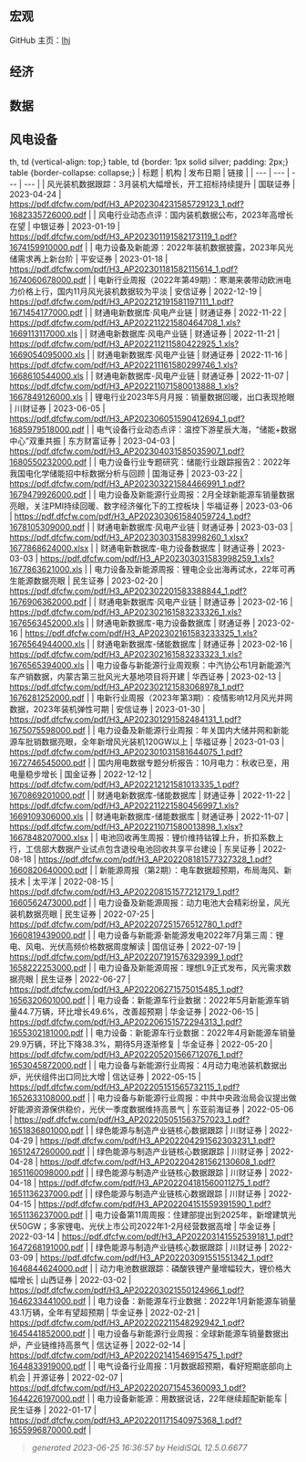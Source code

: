 ## 宏观
GitHub 主页：[lhj](https://github.com/phaie)

## 经济

## 数据
## 风电设备
   th, td {vertical-align: top;} table, td {border: 1px solid silver; padding: 2px;} table {border-collapse: collapse;}
| 标题 | 机构 | 发布日期 | 链接 |
| --- | --- | --- | --- |
| 风光装机数据跟踪：3月装机大幅增长，开工招标持续提升 | 国联证券 | 2023-04-24 | https://pdf.dfcfw.com/pdf/H3_AP202304231585729123_1.pdf?1682335726000.pdf |
| 风电行业动态点评：国内装机数据公布，2023年高增长在望 | 中银证券 | 2023-01-19 | https://pdf.dfcfw.com/pdf/H3_AP202301191582173119_1.pdf?1674159910000.pdf |
| 电力设备及新能源：2022年装机数据披露，2023年风光储需求再上新台阶 | 平安证券 | 2023-01-18 | https://pdf.dfcfw.com/pdf/H3_AP202301181582115614_1.pdf?1674060678000.pdf |
| 电新行业周报（2022年第49期）：寒潮来袭带动欧洲电力价格上行，国内11月风光装机数据较为平淡 | 安信证券 | 2022-12-19 | https://pdf.dfcfw.com/pdf/H3_AP202212191581197111_1.pdf?1671454177000.pdf |
| 财通电新数据库·风电产业链 | 财通证券 | 2022-11-22 | https://pdf.dfcfw.com/pdf/H3_AP202211221580464708_1.xls?1669113117000.xls |
| 财通电新数据库·风电产业链 | 财通证券 | 2022-11-21 | https://pdf.dfcfw.com/pdf/H3_AP202211211580422925_1.xls?1669054095000.xls |
| 财通电新数据库·风电产业链 | 财通证券 | 2022-11-16 | https://pdf.dfcfw.com/pdf/H3_AP202211161580299746_1.xls?1668610544000.xls |
| 财通电新数据库-风电产业链 | 财通证券 | 2022-11-07 | https://pdf.dfcfw.com/pdf/H3_AP202211071580013888_1.xls?1667849126000.xls |
| 锂电行业2023年5月月报：销量数据回暖，出口表现抢眼 | 川财证券 | 2023-06-05 | https://pdf.dfcfw.com/pdf/H3_AP202306051590412694_1.pdf?1685979518000.pdf |
| 电气设备行业动态点评：温控下游星辰大海，“储能+数据中心”双重共振 | 东方财富证券 | 2023-04-03 | https://pdf.dfcfw.com/pdf/H3_AP202304031585035907_1.pdf?1680550232000.pdf |
| 电力设备行业专题研究：储能行业跟踪报告2：2022年我国电化学储能招中标数据分析与回顾 | 国海证券 | 2023-03-22 | https://pdf.dfcfw.com/pdf/H3_AP202303221584466991_1.pdf?1679479926000.pdf |
| 电力设备及新能源行业周报：2月全球新能源车销量数据亮眼，关注PMI持续回暖、数字经济催化下的工控板块 | 华福证券 | 2023-03-06 | https://pdf.dfcfw.com/pdf/H3_AP202303061584059724_1.pdf?1678105309000.pdf |
| 财通电新数据库·风电产业链 | 财通证券 | 2023-03-03 | https://pdf.dfcfw.com/pdf/H3_AP202303031583998260_1.xlsx?1677868624000.xlsx |
| 财通电新数据库-电力设备数据库 | 财通证券 | 2023-03-03 | https://pdf.dfcfw.com/pdf/H3_AP202303031583998259_1.xls?1677863621000.xls |
| 电力设备及新能源周报：锂电企业出海再试水，22年可再生能源数据亮眼 | 民生证券 | 2023-02-20 | https://pdf.dfcfw.com/pdf/H3_AP202302201583388844_1.pdf?1676906362000.pdf |
| 财通电新数据库·风电产业链 | 财通证券 | 2023-02-16 | https://pdf.dfcfw.com/pdf/H3_AP202302161583233326_1.xls?1676563452000.xls |
| 财通电新数据库-电力设备数据库 | 财通证券 | 2023-02-16 | https://pdf.dfcfw.com/pdf/H3_AP202302161583233325_1.xls?1676564944000.xls |
| 财通电新数据库-储能数据库 | 财通证券 | 2023-02-16 | https://pdf.dfcfw.com/pdf/H3_AP202302161583233323_1.xls?1676565394000.xls |
| 电力设备与新能源行业周观察：中汽协公布1月新能源汽车产销数据，内蒙古第三批风光大基地项目将开建 | 华西证券 | 2023-02-13 | https://pdf.dfcfw.com/pdf/H3_AP202302121583068978_1.pdf?1676281252000.pdf |
| 电新行业周报（2023年第3期）：疫情影响12月风光并网数据，2023年装机弹性可期 | 安信证券 | 2023-01-30 | https://pdf.dfcfw.com/pdf/H3_AP202301291582484131_1.pdf?1675075598000.pdf |
| 电力设备及新能源行业周报：年关国内大储并网和新能源车批销数据亮眼，全年新增风光装机120GW以上 | 华福证券 | 2023-01-03 | https://pdf.dfcfw.com/pdf/H3_AP202301031581644075_1.pdf?1672746545000.pdf |
| 国内用电数据专题分析报告：10月电力：秋收已至，用电量稳步增长 | 国金证券 | 2022-12-12 | https://pdf.dfcfw.com/pdf/H3_AP202212121581013335_1.pdf?1670869201000.pdf |
| 财通电新数据库-储能数据库 | 财通证券 | 2022-11-22 | https://pdf.dfcfw.com/pdf/H3_AP202211221580456997_1.xls?1669109306000.xls |
| 财通电新数据库-储能数据库 | 财通证券 | 2022-11-07 | https://pdf.dfcfw.com/pdf/H3_AP202211071580013898_1.xlsx?1667848207000.xlsx |
| 电池回收再生周报：锂价维持钴镍上升，折扣系数上行，工信部大数据产业试点包含退役电池回收共享平台建设 | 东吴证券 | 2022-08-18 | https://pdf.dfcfw.com/pdf/H3_AP202208181577327328_1.pdf?1660820640000.pdf |
| 新能源周报（第2期）：电车数据超预期，布局海风、新技术 | 太平洋 | 2022-08-15 | https://pdf.dfcfw.com/pdf/H3_AP202208151577212179_1.pdf?1660562473000.pdf |
| 电力设备及新能源周报：动力电池大会精彩纷呈，风光装机数据亮眼 | 民生证券 | 2022-07-25 | https://pdf.dfcfw.com/pdf/H3_AP202207251576512780_1.pdf?1660819439000.pdf |
| 电力设备与新能源·新能源发电2022年7月第三周：锂电、风电、光伏高频价格数据周度解读 | 国信证券 | 2022-07-19 | https://pdf.dfcfw.com/pdf/H3_AP202207191576329399_1.pdf?1658222253000.pdf |
| 电力设备及新能源周报：理想L9正式发布，风光需求数据亮眼 | 民生证券 | 2022-06-27 | https://pdf.dfcfw.com/pdf/H3_AP202206271575015485_1.pdf?1656320601000.pdf |
| 电力设备：新能源车行业数据：2022年5月新能源车销量44.7万辆，环比增长49.6%，改善超预期 | 华金证券 | 2022-06-15 | https://pdf.dfcfw.com/pdf/H3_AP202206151572294313_1.pdf?1655302181000.pdf |
| 电力设备：新能源车行业数据：2022年4月新能源车销量29.9万辆，环比下降38.3%，期待5月逐渐修复 | 华金证券 | 2022-05-20 | https://pdf.dfcfw.com/pdf/H3_AP202205201566712076_1.pdf?1653045872000.pdf |
| 电力设备与新能源行业周报：4月动力电池装机数据出炉，光伏组件出口同比大增 | 信达证券 | 2022-05-15 | https://pdf.dfcfw.com/pdf/H3_AP202205151565732115_1.pdf?1652633108000.pdf |
| 电力设备与新能源行业周报：中共中央政治局会议提出做好能源资源保供稳价，光伏一季度数据维持高景气 | 东亚前海证券 | 2022-05-06 | https://pdf.dfcfw.com/pdf/H3_AP202205051563757023_1.pdf?1651836801000.pdf |
| 绿色能源与制造产业链核心数据跟踪 | 川财证券 | 2022-04-29 | https://pdf.dfcfw.com/pdf/H3_AP202204291562303231_1.pdf?1651247260000.pdf |
| 绿色能源与制造产业链核心数据跟踪 | 川财证券 | 2022-04-28 | https://pdf.dfcfw.com/pdf/H3_AP202204281562130608_1.pdf?1651160098000.pdf |
| 绿色能源与制造产业链核心数据跟踪 | 川财证券 | 2022-04-18 | https://pdf.dfcfw.com/pdf/H3_AP202204181560011275_1.pdf?1651136237000.pdf |
| 绿色能源与制造产业链核心数据跟踪 | 川财证券 | 2022-04-15 | https://pdf.dfcfw.com/pdf/H3_AP202204151559391590_1.pdf?1651136237000.pdf |
| 电力设备第11周周报：住建部提出到2025年，新增建筑光伏50GW；多家锂电、光伏上市公司2022年1-2月经营数据高增 | 华金证券 | 2022-03-14 | https://pdf.dfcfw.com/pdf/H3_AP202203141552539181_1.pdf?1647268191000.pdf |
| 绿色能源与制造产业链核心数据跟踪 | 川财证券 | 2022-03-09 | https://pdf.dfcfw.com/pdf/H3_AP202203091551551342_1.pdf?1646844624000.pdf |
| 动力电池数据跟踪：磷酸铁锂产量增幅较大，锂价格大幅增长 | 山西证券 | 2022-03-02 | https://pdf.dfcfw.com/pdf/H3_AP202203021550124966_1.pdf?1646233441000.pdf |
| 电力设备：新能源车行业数据：2022年1月新能源车销量43.1万辆，全年有望超预期 | 华金证券 | 2022-02-21 | https://pdf.dfcfw.com/pdf/H3_AP202202211548292942_1.pdf?1645441852000.pdf |
| 电力设备与新能源行业周报：全球新能源车销量数据出炉，产业链维持高景气 | 信达证券 | 2022-02-14 | https://pdf.dfcfw.com/pdf/H3_AP202202141546915475_1.pdf?1644833919000.pdf |
| 电气设备行业周报：1月数据超预期，看好短期底部向上机会 | 开源证券 | 2022-02-07 | https://pdf.dfcfw.com/pdf/H3_AP202202071545360093_1.pdf?1644226197000.pdf |
| 电力设备新能源：用数据说话，22年继续超配新能车 | 民生证券 | 2022-01-17 | https://pdf.dfcfw.com/pdf/H3_AP202201171540975368_1.pdf?1655996870000.pdf |

> _generated 2023-06-25 16:36:57 by HeidiSQL 12.5.0.6677_
